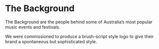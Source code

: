 # The Background

The Background are the people behind some of Australia’s most popular music events and festivals. 

We were commissioned to produce a brush-script style logo to give their brand a spontaneous but sophisticated style.